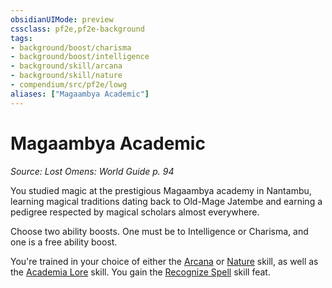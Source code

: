```yaml
---
obsidianUIMode: preview
cssclass: pf2e,pf2e-background
tags:
- background/boost/charisma
- background/boost/intelligence
- background/skill/arcana
- background/skill/nature
- compendium/src/pf2e/lowg
aliases: ["Magaambya Academic"]
---
```

# Magaambya Academic
*Source: Lost Omens: World Guide p. 94*  

You studied magic at the prestigious Magaambya academy in Nantambu, learning magical traditions dating back to Old-Mage Jatembe and earning a pedigree respected by magical scholars almost everywhere.

Choose two ability boosts. One must be to Intelligence or Charisma, and one is a free ability boost.

You're trained in your choice of either the [Arcana](skills.md#Arcana) or [Nature](skills.md#Nature) skill, as well as the [Academia Lore](skills.md#Lore) skill. You gain the [Recognize Spell](recognize-spell.md) skill feat.